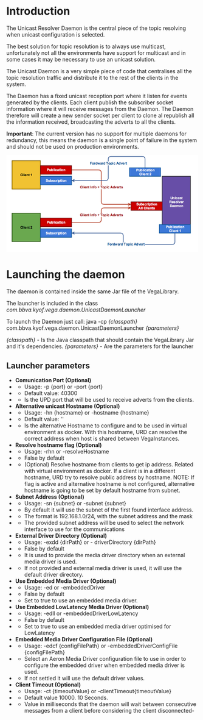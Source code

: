 # Introduction

The Unicast Resolver Daemon is the central piece of the topic resolving when unicast configuration is selected.

The best solution for topic resolution is to always use multicast, unfortunately not all the environments have support for multicast and in some cases it may be necessary to use an unicast solution.

The Unicast Daemon is a very simple piece of code that centralises all the topic resolution traffic and distribute it to the rest of the clients in the system.

The Daemon has a fixed unicast reception port where it listen for events generated by the clients. Each client publish the subscriber socket information where it will receive messages from the Daemon. The Daemon therefore will create a new sender socket per client to clone al republish all the information received, broadcasting the adverts to all the clients.

**Important**: The current version has no support for multiple daemons for redundancy, this means the daemon is a single point of failure in the system and should not be used on production environments.

![Unicast Daemon](https://github.com/BBVA-CIB/Vega-Messaging/blob/master/wiki/aeronunicasttopicadvertdaemon.png)

# Launching the daemon

The daemon is contained inside the same Jar file of the VegaLibrary.

The launcher is included in the class _com.bbva.kyof.vega.daemon.UnicastDaemonLauncher_

To launch the Daemon just call: java -cp _{classpath}_ com.bbva.kyof.vega.daemon.UnicastDaemonLauncher _{parameters}_

_{classpath}_ - Is the Java classpath that should contain the VegaLibrary Jar and it's dependencies.
_{parameters}_ - Are the parameters for the launcher

## Launcher parameters

* **Comunication Port (Optional)**
* * Usage: -p {port} or -port {port}
* * Default value: 40300
* * Is the UPD port that will be used to receive adverts from the clients.
* **Alternative unicast Hostname (Optional)**
* * Usage: -hn {hostname} or -hostname {hostname}
* * Default value: ''
* * Is the alternative Hostname to configure and to be used in virtual environment as docker. With this hostname, URD can resolve the correct address when host is shared between 
    VegaInstances.
* **Resolve hostname flag (Optional)**
* * Usage: -rhn or -resolveHostname
* * False by default
* * (Optional) Resolve hostname from clients to get ip address. Related with virtual environment as docker. If a client is in a different hostname, URD try to resolve public address by hostname. 
    NOTE: If flag is active and alternative hostname is not configured, alternative hostname is going to be set by default hostname from subnet.
* **Subnet Address (Optional)**
* * Usage: -sn {subnet} or -subnet {subnet}
* * By default it will use the subnet of the first found interface address.
* * The format is 192.168.1.0/24, with the subnet address and the mask
* * The provided subnet address will be used to select the network interface to use for the communications
* **External Driver Directory (Optional)**
* * Usage: -exdd {dirPath} or - driverDirectory {dirPath}
* * False by default
* * It is used to provide the media driver directory when an external media driver is used.
* * If not provided and external media driver is used, it will use the default driver directory.
* **Use Embedded Media Driver (Optional)**
* * Usage: -ed or -embeddedDriver
* * False by default
* * Set to true to use an embedded media driver.
* **Use Embedded LowLatency Media Driver (Optional)**
* * Usage: -edll or -embeddedDriverLowLatency
* * False by default
* * Set to true to use an embedded media driver optimised for LowLatency
* **Embedded Media Driver Configuration File (Optional)**
* * Usage: -edcf {configFilePath} or -embeddedDriverConfigFile {configFilePath}
* * Select an Aeron Media Driver configuration file to use in order to configure the embedded driver when embedded media driver is used.
* * If not settled it will use the default driver values.
* **Client Timeout (Optional)**
* * Usage: -ct {timeoutValue} or -clientTimeout{timeoutValue}
* * Default value 10000. 10 Seconds.
* * Value in milliseconds that the daemon will wait between consecutive messages from a client before considering the client disconnected-